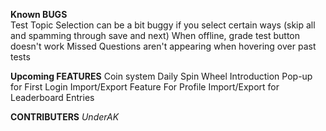 **Known BUGS** <br>
Test Topic Selection can be a bit buggy if you select certain ways (skip all and spamming through save and next)
When offline, grade test button doesn't work
Missed Questions aren't appearing when hovering over past tests

**Upcoming FEATURES**
Coin system
Daily Spin Wheel
Introduction Pop-up for First Login
Import/Export Feature For Profile
Import/Export for Leaderboard Entries

**CONTRIBUTERS**
_UnderAK_
